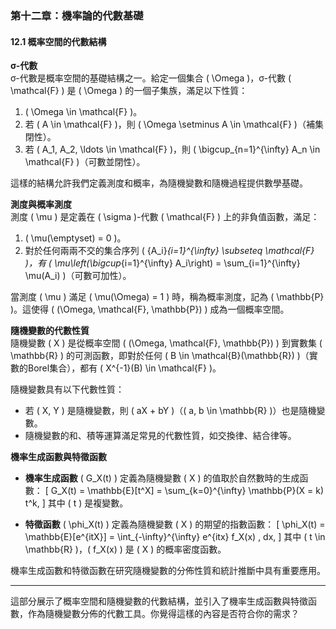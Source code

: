 ### 第十二章：機率論的代數基礎

#### 12.1 概率空間的代數結構

**σ-代數**  
σ-代數是概率空間的基礎結構之一。給定一個集合 \( \Omega \)，σ-代數 \( \mathcal{F} \) 是 \( \Omega \) 的一個子集族，滿足以下性質：
1. \( \Omega \in \mathcal{F} \)。
2. 若 \( A \in \mathcal{F} \)，則 \( \Omega \setminus A \in \mathcal{F} \)（補集閉性）。
3. 若 \( A_1, A_2, \ldots \in \mathcal{F} \)，則 \( \bigcup_{n=1}^{\infty} A_n \in \mathcal{F} \)（可數並閉性）。

這樣的結構允許我們定義測度和概率，為隨機變數和隨機過程提供數學基礎。

**測度與概率測度**  
測度 \( \mu \) 是定義在 \( \sigma \)-代數 \( \mathcal{F} \) 上的非負值函數，滿足：
1. \( \mu(\emptyset) = 0 \)。
2. 對於任何兩兩不交的集合序列 \( \{A_i\}_{i=1}^{\infty} \subseteq \mathcal{F} \)，有 \( \mu\left(\bigcup_{i=1}^{\infty} A_i\right) = \sum_{i=1}^{\infty} \mu(A_i) \)（可數可加性）。

當測度 \( \mu \) 滿足 \( \mu(\Omega) = 1 \) 時，稱為概率測度，記為 \( \mathbb{P} \)。這使得 \( (\Omega, \mathcal{F}, \mathbb{P}) \) 成為一個概率空間。

**隨機變數的代數性質**  
隨機變數 \( X \) 是從概率空間 \( (\Omega, \mathcal{F}, \mathbb{P}) \) 到實數集 \( \mathbb{R} \) 的可測函數，即對於任何 \( B \in \mathcal{B}(\mathbb{R}) \)（實數的Borel集合），都有 \( X^{-1}(B) \in \mathcal{F} \)。

隨機變數具有以下代數性質：
- 若 \( X, Y \) 是隨機變數，則 \( aX + bY \)（\( a, b \in \mathbb{R} \)）也是隨機變數。
- 隨機變數的和、積等運算滿足常見的代數性質，如交換律、結合律等。

**機率生成函數與特徵函數**  
- **機率生成函數** \( G_X(t) \) 定義為隨機變數 \( X \) 的值取於自然數時的生成函數：
  \[
  G_X(t) = \mathbb{E}[t^X] = \sum_{k=0}^{\infty} \mathbb{P}(X = k) t^k,
  \]
  其中 \( t \) 是複變數。
  
- **特徵函數** \( \phi_X(t) \) 定義為隨機變數 \( X \) 的期望的指數函數：
  \[
  \phi_X(t) = \mathbb{E}[e^{itX}] = \int_{-\infty}^{\infty} e^{itx} f_X(x) \, dx,
  \]
  其中 \( t \in \mathbb{R} \)，\( f_X(x) \) 是 \( X \) 的概率密度函數。

機率生成函數和特徵函數在研究隨機變數的分佈性質和統計推斷中具有重要應用。

---

這部分展示了概率空間和隨機變數的代數結構，並引入了機率生成函數與特徵函數，作為隨機變數分佈的代數工具。你覺得這樣的內容是否符合你的需求？